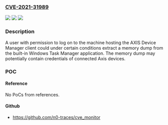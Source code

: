 ### [CVE-2021-31989](https://cve.mitre.org/cgi-bin/cvename.cgi?name=CVE-2021-31989)
![](https://img.shields.io/static/v1?label=Product&message=Axis%20Device%20Manager&color=blue)
![](https://img.shields.io/static/v1?label=Version&message=%3D%20From%20Axis%20Device%20Manager%205.00.010%20&color=brighgreen)
![](https://img.shields.io/static/v1?label=Vulnerability&message=CWE-316%3A%20Cleartext%20Storage%20of%20Sensitive%20Information%20in%20Memory&color=brighgreen)

### Description

A user with permission to log on to the machine hosting the AXIS Device Manager client could under certain conditions extract a memory dump from the built-in Windows Task Manager application. The memory dump may potentially contain credentials of connected Axis devices.

### POC

#### Reference
No PoCs from references.

#### Github
- https://github.com/n0-traces/cve_monitor

